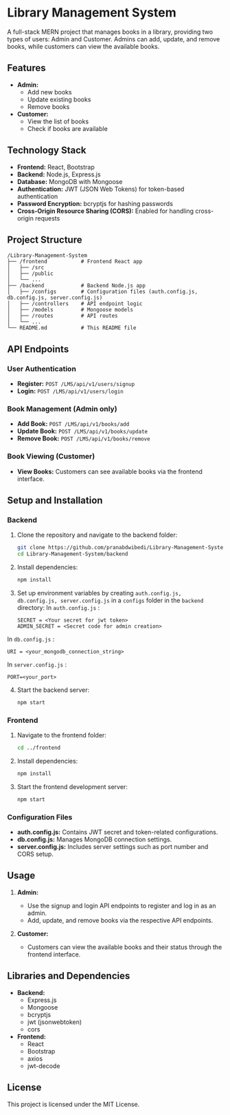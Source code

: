 # Library Management System

A full-stack MERN project that manages books in a library, providing two types of users: Admin and Customer. Admins can add, update, and remove books, while customers can view the available books.

## Features

- **Admin:**
  - Add new books
  - Update existing books
  - Remove books
- **Customer:**
  - View the list of books
  - Check if books are available

## Technology Stack

- **Frontend:** React, Bootstrap
- **Backend:** Node.js, Express.js
- **Database:** MongoDB with Mongoose
- **Authentication:** JWT (JSON Web Tokens) for token-based authentication
- **Password Encryption:** bcryptjs for hashing passwords
- **Cross-Origin Resource Sharing (CORS):** Enabled for handling cross-origin requests

## Project Structure

```
/Library-Management-System
├── /frontend           # Frontend React app
│   ├── /src
│   ├── /public
│   └── ...
├── /backend            # Backend Node.js app
│   ├── /configs        # Configuration files (auth.config.js, db.config.js, server.config.js)
│   ├── /controllers    # API endpoint logic
│   ├── /models         # Mongoose models
│   ├── /routes         # API routes
│   └── ...
└── README.md           # This README file
```

## API Endpoints

### User Authentication
- **Register:** `POST /LMS/api/v1/users/signup`
- **Login:** `POST /LMS/api/v1/users/login`

### Book Management (Admin only)
- **Add Book:** `POST /LMS/api/v1/books/add`
- **Update Book:** `POST /LMS/api/v1/books/update`
- **Remove Book:** `POST /LMS/api/v1/books/remove`

### Book Viewing (Customer)
- **View Books:** Customers can see available books via the frontend interface.

## Setup and Installation

### Backend
1. Clone the repository and navigate to the backend folder:
   ```bash
   git clone https://github.com/pranabdwibedi/Library-Management-System.git
   cd Library-Management-System/backend
   ```
2. Install dependencies:
   ```bash
   npm install
   ```
3. Set up environment variables by creating `auth.config.js, db.config.js, server.config.js` in a `configs` folder in the `backend` directory:
In `auth.config.js` :
   ```
   SECRET = <Your secret for jwt token>
   ADMIN_SECRET = <Secret code for admin creation>
   ```
In `db.config.js` :
```
URI = <your_mongodb_connection_string>
```
In `server.config.js` :
   ```
   PORT=<your_port>  
   ```
4. Start the backend server:
   ```bash
   npm start
   ```

### Frontend
1. Navigate to the frontend folder:
   ```bash
   cd ../frontend
   ```
2. Install dependencies:
   ```bash
   npm install
   ```
3. Start the frontend development server:
   ```bash
   npm start
   ```

### Configuration Files
- **auth.config.js:** Contains JWT secret and token-related configurations.
- **db.config.js:** Manages MongoDB connection settings.
- **server.config.js:** Includes server settings such as port number and CORS setup.

## Usage

1. **Admin:**
   - Use the signup and login API endpoints to register and log in as an admin.
   - Add, update, and remove books via the respective API endpoints.

2. **Customer:**
   - Customers can view the available books and their status through the frontend interface.

## Libraries and Dependencies

- **Backend:**
  - Express.js
  - Mongoose
  - bcryptjs
  - jwt (jsonwebtoken)
  - cors
- **Frontend:**
  - React
  - Bootstrap
  - axios
  - jwt-decode

## License

This project is licensed under the MIT License.